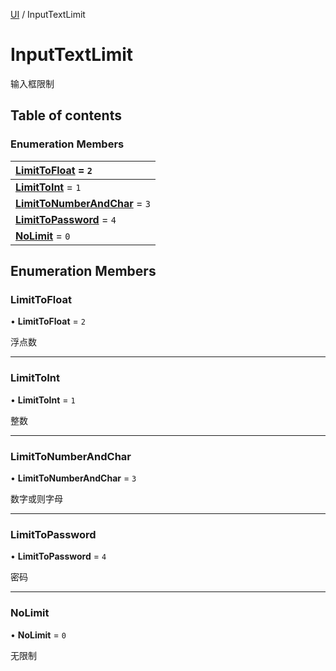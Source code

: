 [UI](../groups/UI.UI.md) / InputTextLimit

# InputTextLimit <Badge type="tip" text="Enumeration" /> <Score text="InputTextLimit" />

输入框限制

## Table of contents

### Enumeration Members <Score text="Enumeration" /> 
| **[LimitToFloat](mw.InputTextLimit.md#limittofloat)** = ``2``  |
| :----- |
| **[LimitToInt](mw.InputTextLimit.md#limittoint)** = ``1`` |
| **[LimitToNumberAndChar](mw.InputTextLimit.md#limittonumberandchar)** = ``3`` |
| **[LimitToPassword](mw.InputTextLimit.md#limittopassword)** = ``4`` |
| **[NoLimit](mw.InputTextLimit.md#nolimit)** = ``0`` |

## Enumeration Members

### LimitToFloat <Score text="LimitToFloat" /> 

• **LimitToFloat** = ``2``

浮点数

___

### LimitToInt <Score text="LimitToInt" /> 

• **LimitToInt** = ``1``

整数

___

### LimitToNumberAndChar <Score text="LimitToNumberAndChar" /> 

• **LimitToNumberAndChar** = ``3``

数字或则字母

___

### LimitToPassword <Score text="LimitToPassword" /> 

• **LimitToPassword** = ``4``

密码

___

### NoLimit <Score text="NoLimit" /> 

• **NoLimit** = ``0``

无限制
